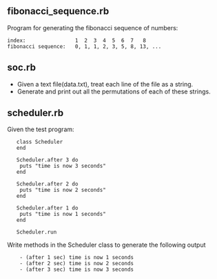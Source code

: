 fibonacci_sequence.rb
---------------------

  Program for generating the fibonacci sequence of numbers:

    index:                1  2  3  4  5  6  7   8
    fibonacci sequence:   0, 1, 1, 2, 3, 5, 8, 13, ...


soc.rb
------
 - Given a text file(data.txt), treat each line of the file as a string.
 - Generate and print out all the permutations of each of these strings.


scheduler.rb
------------
 Given the test program:

       class Scheduler
       end

       Scheduler.after 3 do
       	puts "time is now 3 seconds"
       end

       Scheduler.after 2 do
       	puts "time is now 2 seconds"
       end

       Scheduler.after 1 do
       	puts "time is now 1 seconds"
       end

       Scheduler.run

 Write methods in the Scheduler class to generate the following output

        - (after 1 sec) time is now 1 seconds
        - (after 2 sec) time is now 2 seconds
        - (after 3 sec) time is now 3 seconds
